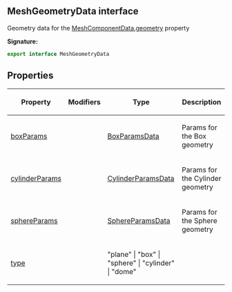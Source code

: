 
## MeshGeometryData interface

Geometry data for the [MeshComponentData.geometry](/reference/meshcomponentdata/geometry.md) property

**Signature:**

```typescript
export interface MeshGeometryData 
```

## Properties

<table><thead><tr><th>

Property


</th><th>

Modifiers


</th><th>

Type


</th><th>

Description


</th></tr></thead>
<tbody><tr><td>

[boxParams](/reference/meshgeometrydata/boxparams.md)


</td><td>


</td><td>

[BoxParamsData](/reference/boxparamsdata.md)


</td><td>

Params for the Box geometry


</td></tr>
<tr><td>

[cylinderParams](/reference/meshgeometrydata/cylinderparams.md)


</td><td>


</td><td>

[CylinderParamsData](/reference/cylinderparamsdata.md)


</td><td>

Params for the Cylinder geometry


</td></tr>
<tr><td>

[sphereParams](/reference/meshgeometrydata/sphereparams.md)


</td><td>


</td><td>

[SphereParamsData](/reference/sphereparamsdata.md)


</td><td>

Params for the Sphere geometry


</td></tr>
<tr><td>

[type](/reference/meshgeometrydata/type.md)


</td><td>


</td><td>

"plane" \| "box" \| "sphere" \| "cylinder" \| "dome"


</td><td>


</td></tr>
</tbody></table>
